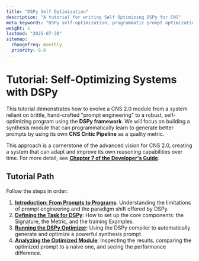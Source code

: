 ```yaml
---
title: "DSPy Self Optimization"
description: "A tutorial for writing Self Optimizing DSPy for CNS"
meta_keywords: "DSPy self-optimization, programmatic prompt optimization, CNS DSPy tutorial, self-improving AI"
weight: 1
lastmod: "2025-07-30"
sitemap:
  changefreq: monthly
  priority: 0.6
---
```


# Tutorial: Self-Optimizing Systems with DSPy

This tutorial demonstrates how to evolve a CNS 2.0 module from a system reliant on brittle, hand-crafted "prompt engineering" to a robust, self-optimizing program using the **DSPy framework**. We will focus on building a synthesis module that can programmatically learn to generate better prompts by using its own **CNS Critic Pipeline** as a quality metric.

This approach is a cornerstone of the advanced vision for CNS 2.0, creating a system that can adapt and improve its own reasoning capabilities over time. For more detail, see **[Chapter 7 of the Developer's Guide](/guides/building-cns-2.0-developers-guide/chapter-7-dspy-integration/)**.

## Tutorial Path

Follow the steps in order:

1.  **[Introduction: From Prompts to Programs](./1-introduction/)**: Understanding the limitations of prompt engineering and the paradigm shift offered by DSPy.
2.  **[Defining the Task for DSPy](./2-defining-the-task/)**: How to set up the core components: the Signature, the Metric, and the training Examples.
3.  **[Running the DSPy Optimizer](./3-running-the-optimizer/)**: Using the DSPy compiler to automatically generate and optimize a powerful synthesis prompt.
4.  **[Analyzing the Optimized Module](./4-analyzing-the-optimized.module/)**: Inspecting the results, comparing the optimized prompt to a naive one, and seeing the performance difference.